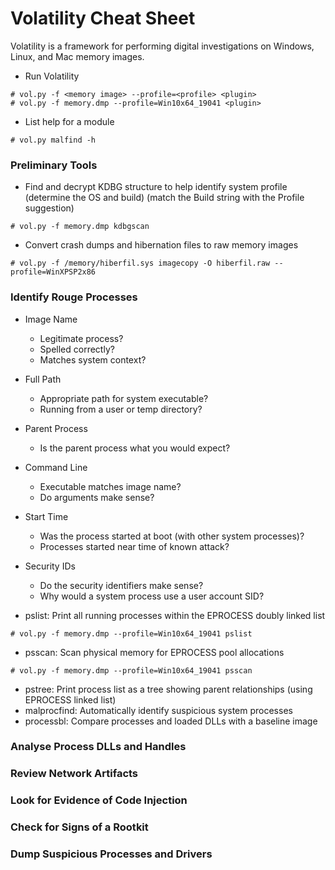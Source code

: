 # Volatility Cheat Sheet

Volatility is a framework for performing digital investigations on Windows, Linux, and Mac memory images.

- Run Volatility

```
# vol.py -f <memory image> --profile=<profile> <plugin>
# vol.py -f memory.dmp --profile=Win10x64_19041 <plugin>
```

- List help for a module

```
# vol.py malfind -h
```

### Preliminary Tools

- Find and decrypt KDBG structure to help identify system profile (determine the OS and build) (match the Build string with the Profile suggestion)

```
# vol.py -f memory.dmp kdbgscan
```

- Convert crash dumps and hibernation files to raw memory images

```
# vol.py -f /memory/hiberfil.sys imagecopy -O hiberfil.raw --profile=WinXPSP2x86
```

### Identify Rouge Processes

- Image Name
    - Legitimate process?
    - Spelled correctly?
    - Matches system context? 
- Full Path
    - Appropriate path for system executable?
    - Running from a user or temp directory? 
- Parent Process
    - Is the parent process what you would expect? 
- Command Line
   - Executable matches image name?
   - Do arguments make sense? 
- Start Time
   - Was the process started at boot (with other system processes)?
   - Processes started near time of known attack?  
- Security IDs
   - Do the security identifiers make sense?
   - Why would a system process use a user account SID?
 
- pslist: Print all running processes within the EPROCESS doubly linked list

```
# vol.py -f memory.dmp --profile=Win10x64_19041 pslist
```

- psscan: Scan physical memory for EPROCESS pool allocations

```
# vol.py -f memory.dmp --profile=Win10x64_19041 psscan
```

- pstree: Print process list as a tree showing parent relationships (using EPROCESS linked list)
- malprocfind: Automatically identify suspicious system processes
- processbl: Compare processes and loaded DLLs with a baseline image 

### Analyse Process DLLs and Handles

### Review Network Artifacts

### Look for Evidence of Code Injection

### Check for Signs of a Rootkit

### Dump Suspicious Processes and Drivers
